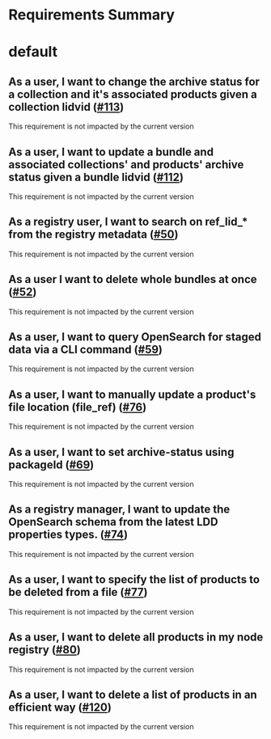 
Requirements Summary
====================

# default

## As a user, I want to change the archive status for a collection and it's associated products given a collection lidvid ([#113](https://github.com/NASA-PDS/registry-mgr/issues/113)) 


This requirement is not impacted by the current version
## As a user, I want to update a bundle and associated collections' and products' archive status given a bundle lidvid ([#112](https://github.com/NASA-PDS/registry-mgr/issues/112)) 


This requirement is not impacted by the current version
## As a registry user, I want to search on ref_lid_* from the registry metadata ([#50](https://github.com/NASA-PDS/registry-mgr/issues/50)) 


This requirement is not impacted by the current version
## As a user I want to delete whole bundles at once ([#52](https://github.com/NASA-PDS/registry-mgr/issues/52)) 


This requirement is not impacted by the current version
## As a user, I want to query OpenSearch for staged data via a CLI command  ([#59](https://github.com/NASA-PDS/registry-mgr/issues/59)) 


This requirement is not impacted by the current version
## As a user, I want to manually update a product's file location (file_ref) ([#76](https://github.com/NASA-PDS/registry-mgr/issues/76)) 


This requirement is not impacted by the current version
## As a user, I want to set archive-status using packageId ([#69](https://github.com/NASA-PDS/registry-mgr/issues/69)) 


This requirement is not impacted by the current version
## As a registry manager, I want to update the OpenSearch schema from the latest LDD properties types. ([#74](https://github.com/NASA-PDS/registry-mgr/issues/74)) 


This requirement is not impacted by the current version
## As a user, I want to specify the list of products to be deleted from a file ([#77](https://github.com/NASA-PDS/registry-mgr/issues/77)) 


This requirement is not impacted by the current version
## As a user, I want to delete all products in my node registry ([#80](https://github.com/NASA-PDS/registry-mgr/issues/80)) 


This requirement is not impacted by the current version
## As a user, I want to delete a list of products in an efficient way ([#120](https://github.com/NASA-PDS/registry-mgr/issues/120)) 


This requirement is not impacted by the current version
